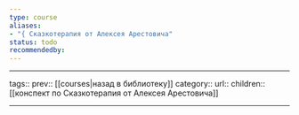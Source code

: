 ```yaml
---
type: course
aliases: 
- "{ Сказкотерапия от Алексея Арестовича"
status: todo
recommendedby:
---
```

___
tags:: 
prev:: [[courses|назад в библиотеку]]
category::
url::
children:: [[конспект по Сказкотерапия от Алексея Арестовича]]
___


